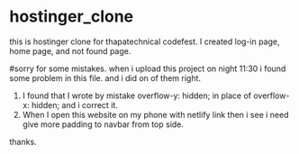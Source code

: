 # hostinger_clone
this is hostinger clone for thapatechnical codefest. I created log-in page, home page, and not found page.


#sorry for some mistakes.
when i upload this project on night 11:30 i found some problem in this file. and i did on of them right.
1. I found that I wrote by mistake overflow-y: hidden; in place of overflow-x: hidden; and i correct it.
2. When I open this website on my phone with netlify link then i see i need give more padding to navbar from top side.


thanks.
